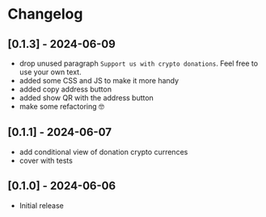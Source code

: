 # Changelog

## [0.1.3] - 2024-06-09

- drop unused paragraph `Support us with crypto donations`. Feel free to use your own text.
- added some CSS and JS to make it more handy
- added copy address button
- added show QR with the address button
- make some refactoring 🤓

## [0.1.1] - 2024-06-07

- add conditional view of donation crypto currences
- cover with tests

## [0.1.0] - 2024-06-06

- Initial release
